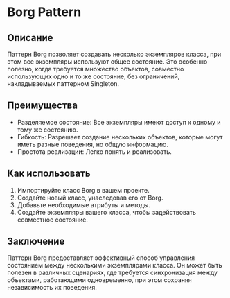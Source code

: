 # Borg Pattern

## Описание

Паттерн Borg позволяет создавать несколько экземпляров класса, при этом все экземпляры используют общее состояние. Это особенно полезно, когда требуется множество объектов, совместно использующих одно и то же состояние, без ограничений, накладываемых паттерном Singleton.

## Преимущества

- Разделяемое состояние: Все экземпляры имеют доступ к одному и тому же состоянию.
- Гибкость: Разрешает создание нескольких объектов, которые могут иметь разные поведения, но общую информацию.
- Простота реализации: Легко понять и реализовать.

## Как использовать

1. Импортируйте класс Borg в вашем проекте.
2. Создайте новый класс, унаследовав его от Borg.
3. Добавьте необходимые атрибуты и методы.
4. Создайте экземпляры вашего класса, чтобы задействовать совместное состояние.

## Заключение

Паттерн Borg предоставляет эффективный способ управления состоянием между несколькими экземплярами класса. Он может быть полезен в различных сценариях, где требуется синхронизация между объектами, работающими одновременно, при этом сохраняя независимость их поведения.